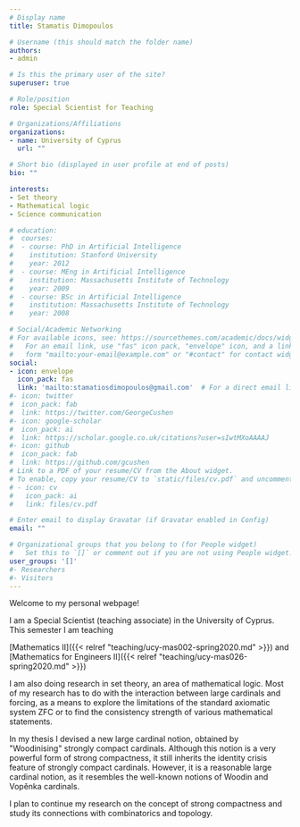 ```yaml
---
# Display name
title: Stamatis Dimopoulos

# Username (this should match the folder name)
authors:
- admin

# Is this the primary user of the site?
superuser: true

# Role/position
role: Special Scientist for Teaching

# Organizations/Affiliations
organizations:
- name: University of Cyprus
  url: ""

# Short bio (displayed in user profile at end of posts)
bio: ""

interests:
- Set theory
- Mathematical logic
- Science communication

# education:
#  courses:
#  - course: PhD in Artificial Intelligence
#    institution: Stanford University
#    year: 2012
#  - course: MEng in Artificial Intelligence
#    institution: Massachusetts Institute of Technology
#    year: 2009
#  - course: BSc in Artificial Intelligence
#    institution: Massachusetts Institute of Technology
#    year: 2008

# Social/Academic Networking
# For available icons, see: https://sourcethemes.com/academic/docs/widgets/#icons
#   For an email link, use "fas" icon pack, "envelope" icon, and a link in the
#   form "mailto:your-email@example.com" or "#contact" for contact widget.
social:
- icon: envelope
  icon_pack: fas
  link: 'mailto:stamatiosdimopoulos@gmail.com'  # For a direct email link, use "mailto:test@example.org".
#- icon: twitter
#  icon_pack: fab
#  link: https://twitter.com/GeorgeCushen
#- icon: google-scholar
#  icon_pack: ai
#  link: https://scholar.google.co.uk/citations?user=sIwtMXoAAAAJ
#- icon: github
#  icon_pack: fab
#  link: https://github.com/gcushen
# Link to a PDF of your resume/CV from the About widget.
# To enable, copy your resume/CV to `static/files/cv.pdf` and uncomment the lines below.  
# - icon: cv
#   icon_pack: ai
#   link: files/cv.pdf

# Enter email to display Gravatar (if Gravatar enabled in Config)
email: ""

# Organizational groups that you belong to (for People widget)
#   Set this to `[]` or comment out if you are not using People widget.  
user_groups: '[]'
#- Researchers
#- Visitors
---
```


Welcome to my personal webpage!

I am a Special Scientist (teaching associate) in the University of Cyprus. This semester I am teaching

[Mathematics II]({{< relref "teaching/ucy-mas002-spring2020.md" >}}) and [Mathematics for Engineers II]({{< relref "teaching/ucy-mas026-spring2020.md" >}})

I am also doing research in set theory, an area of mathematical logic. Most of my research has to do with the interaction between large cardinals and forcing, as a means to explore the limitations of the standard axiomatic system ZFC or to find the consistency strength of various mathematical statements.

In my thesis I devised a new large cardinal notion, obtained by "Woodinising" strongly compact cardinals. Although this notion is a very powerful form of strong compactness, it still inherits the identity crisis feature of strongly compact cardinals. However, it is a reasonable large cardinal notion, as it resembles the well-known notions of Woodin and Vop&#283;nka cardinals.

I plan to continue my research on the concept of strong compactness and study its connections with combinatorics and topology.
